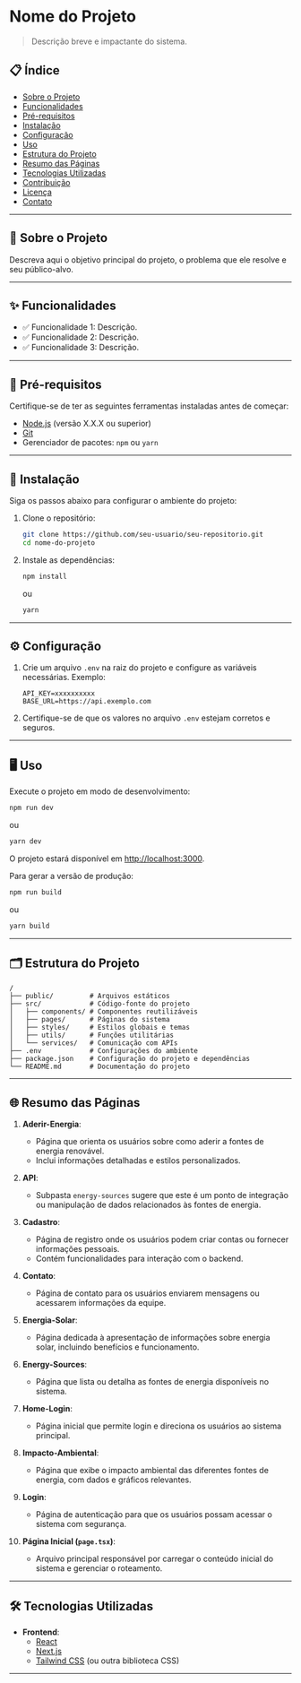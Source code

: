
# Nome do Projeto

> Descrição breve e impactante do sistema. 

## 📋 Índice

- [Sobre o Projeto](#sobre-o-projeto)
- [Funcionalidades](#funcionalidades)
- [Pré-requisitos](#pré-requisitos)
- [Instalação](#instalação)
- [Configuração](#configuração)
- [Uso](#uso)
- [Estrutura do Projeto](#estrutura-do-projeto)
- [Resumo das Páginas](#resumo-das-páginas)
- [Tecnologias Utilizadas](#tecnologias-utilizadas)
- [Contribuição](#contribuição)
- [Licença](#licença)
- [Contato](#contato)

---

## 📝 Sobre o Projeto

Descreva aqui o objetivo principal do projeto, o problema que ele resolve e seu público-alvo.

---

## ✨ Funcionalidades

- ✅ Funcionalidade 1: Descrição.
- ✅ Funcionalidade 2: Descrição.
- ✅ Funcionalidade 3: Descrição.

---

## 🚀 Pré-requisitos

Certifique-se de ter as seguintes ferramentas instaladas antes de começar:
- [Node.js](https://nodejs.org/) (versão X.X.X ou superior)
- [Git](https://git-scm.com/)
- Gerenciador de pacotes: `npm` ou `yarn`

---

## 🔧 Instalação

Siga os passos abaixo para configurar o ambiente do projeto:

1. Clone o repositório:
   ```bash
   git clone https://github.com/seu-usuario/seu-repositorio.git
   cd nome-do-projeto
   ```

2. Instale as dependências:
   ```bash
   npm install
   ```
   ou
   ```bash
   yarn
   ```

---

## ⚙️ Configuração

1. Crie um arquivo `.env` na raiz do projeto e configure as variáveis necessárias. Exemplo:
   ```env
   API_KEY=xxxxxxxxxx
   BASE_URL=https://api.exemplo.com
   ```

2. Certifique-se de que os valores no arquivo `.env` estejam corretos e seguros.

---

## 🖥️ Uso

Execute o projeto em modo de desenvolvimento:
```bash
npm run dev
```
ou
```bash
yarn dev
```

O projeto estará disponível em [http://localhost:3000](http://localhost:3000).

Para gerar a versão de produção:
```bash
npm run build
```
ou
```bash
yarn build
```

---

## 🗂️ Estrutura do Projeto

```plaintext
/
├── public/         # Arquivos estáticos
├── src/            # Código-fonte do projeto
│   ├── components/ # Componentes reutilizáveis
│   ├── pages/      # Páginas do sistema
│   ├── styles/     # Estilos globais e temas
│   ├── utils/      # Funções utilitárias
│   └── services/   # Comunicação com APIs
├── .env            # Configurações do ambiente
├── package.json    # Configuração do projeto e dependências
└── README.md       # Documentação do projeto
```

---

## 🌐 Resumo das Páginas

1. **Aderir-Energia**:
   - Página que orienta os usuários sobre como aderir a fontes de energia renovável.
   - Inclui informações detalhadas e estilos personalizados.

2. **API**:
   - Subpasta `energy-sources` sugere que este é um ponto de integração ou manipulação de dados relacionados às fontes de energia.

3. **Cadastro**:
   - Página de registro onde os usuários podem criar contas ou fornecer informações pessoais.
   - Contém funcionalidades para interação com o backend.

4. **Contato**:
   - Página de contato para os usuários enviarem mensagens ou acessarem informações da equipe.

5. **Energia-Solar**:
   - Página dedicada à apresentação de informações sobre energia solar, incluindo benefícios e funcionamento.

6. **Energy-Sources**:
   - Página que lista ou detalha as fontes de energia disponíveis no sistema.

7. **Home-Login**:
   - Página inicial que permite login e direciona os usuários ao sistema principal.

8. **Impacto-Ambiental**:
   - Página que exibe o impacto ambiental das diferentes fontes de energia, com dados e gráficos relevantes.

9. **Login**:
   - Página de autenticação para que os usuários possam acessar o sistema com segurança.

10. **Página Inicial (`page.tsx`)**:
    - Arquivo principal responsável por carregar o conteúdo inicial do sistema e gerenciar o roteamento.

---

## 🛠️ Tecnologias Utilizadas

- **Frontend**:
  - [React](https://reactjs.org/)
  - [Next.js](https://nextjs.org/)
  - [Tailwind CSS](https://tailwindcss.com/) (ou outra biblioteca CSS)

---
